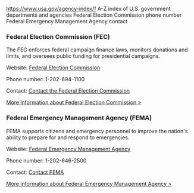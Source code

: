 

https://www.usa.gov/agency-index/f
A-Z index of U.S. government departments and agencies
Federal Election Commission phone number
Federal Emergency Management Agency contact

### Federal Election Commission (FEC)

The FEC enforces federal campaign finance laws, monitors donations and limits, and oversees public funding for presidential campaigns.

Website: [Federal Election Commission](https://www.fec.gov/)

Phone number: 1-202-694-1100

Contact: [Contact the Federal Election Commission](https://www.fec.gov/contact/)

[More information about Federal Election Commission >](https://www.usa.gov/agencies/federal-election-commission)

### Federal Emergency Management Agency (FEMA)

FEMA supports citizens and emergency personnel to improve the nation's ability to prepare for and respond to emergencies.

Website: [Federal Emergency Management Agency](https://www.fema.gov/)

Phone number: 1-202-646-2500

Contact: [Contact FEMA](https://www.fema.gov/about/contact)

[More information about Federal Emergency Management Agency >](https://www.usa.gov/agencies/federal-emergency-management-agency)

